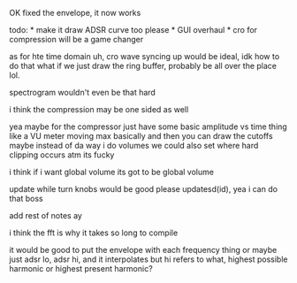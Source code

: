 OK fixed the envelope, it now works

todo:
        * make it draw ADSR curve too please
    * GUI overhaul
        * cro for compression will be a game changer


as for hte time domain uh, cro wave syncing up would be ideal, idk how to do that
what if we just draw the ring buffer, probably be all over the place lol.

spectrogram wouldn't even be that hard

i think the compression may be one sided as well

yea maybe for the compressor just have some basic amplitude vs time thing like a VU meter
moving max basically and then you can draw the cutoffs
maybe instead of da way i do volumes we could also set where hard clipping occurs
atm its fucky

i think if i want global volume its got to be global volume

update while turn knobs would be good please
updatesd(id), yea i can do that boss

add rest of notes ay

i think the fft is why it takes so long to compile


it would be good to put the envelope with each frequency thing
or maybe just adsr lo, adsr hi, and it interpolates
but hi refers to what, highest possible harmonic or highest present harmonic?
